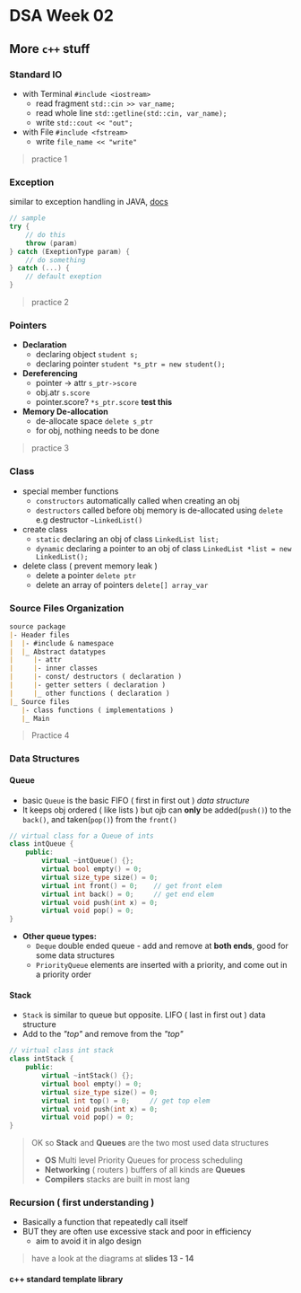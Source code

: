 # DSA Week 02

## More `c++` stuff

### Standard IO

- with Terminal `#include <iostream>`
  - read fragment `std::cin >> var_name;`
  - read whole line `std::getline(std::cin, var_name);`
  - write `std::cout << "out";`
- with File `#include <fstream>`
  - write `file_name << "write"`

> practice 1

### Exception

similar to exception handling in JAVA, [docs](http://www.cplusplus.com/doc/tutorial/exceptions/)

```c++
// sample
try {
    // do this
    throw (param)
} catch (ExeptionType param) {
    // do something
} catch (...) {
    // default exeption
}
```

> practice 2

### Pointers

- **Declaration**
  - declaring object `student s;`
  - declaring pointer `student *s_ptr = new student();`
- **Dereferencing**
  - pointer -> attr `s_ptr->score`
  - obj.atr `s.score`
  - pointer.score? `*s_ptr.score` **test this**
- **Memory De-allocation**
  - de-allocate space `delete s_ptr`
  - for obj, nothing needs to be done

> practice 3

### Class

- special member functions
  - `constructors` automatically called when creating an obj
  - `destructors` called before obj memory is de-allocated using `delete` e.g destructor `~LinkedList()`
- create class
  - `static` declaring an obj of class `LinkedList list;`
  - `dynamic` declaring a pointer to an obj of class `LinkedList *list = new LinkedList();`
- delete class ( prevent memory leak )
  - delete a pointer `delete ptr`
  - delete an array of pointers `delete[] array_var`

### Source Files Organization

```md
source package
|- Header files
|  |- #include & namespace
|  |_ Abstract datatypes
|     |- attr
|     |- inner classes
|     |- const/ destructors ( declaration )
|     |- getter setters ( declaration )
|     |_ other functions ( declaration ) 
|_ Source files
   |- class functions ( implementations )
   |_ Main
```

> Practice 4

### Data Structures

#### Queue

- basic `Queue` is the basic FIFO ( first in first out ) *data structure*
- It keeps obj ordered ( like lists ) but ojb can **only** be added(`push()`) to the `back()`, and taken(`pop()`) from the `front()`

```cpp
// virtual class for a Queue of ints
class intQueue {
    public:
        virtual ~intQueue() {};
        virtual bool empty() = 0;
        virtual size_type size() = 0;
        virtual int front() = 0;    // get front elem
        virtual int back() = 0;     // get end elem
        virtual void push(int x) = 0;
        virtual void pop() = 0;
}
```

- **Other queue types:**
  - `Deque` double ended queue - add and remove at **both ends**, good for some data structures
  - `PriorityQueue` elements are inserted with a priority, and come out in a priority order

#### Stack

- `Stack` is similar to queue but opposite. LIFO ( last in first out ) data structure
- Add to the *"top"* and remove from the *"top"*

```cpp
// virtual class int stack
class intStack {
    public:
        virtual ~intStack() {};
        virtual bool empty() = 0;
        virtual size_type size() = 0;
        virtual int top() = 0;     // get top elem
        virtual void push(int x) = 0;
        virtual void pop() = 0;
}
```

> OK so **Stack** and **Queues** are the two most used data structures
> - **OS** Multi level Priority Queues for process scheduling
> - **Networking** ( routers ) buffers of all kinds are **Queues**
> - **Compilers** stacks are built in most lang

### Recursion ( first understanding )

- Basically a function that repeatedly call itself
- BUT they are often use excessive stack and poor in efficiency
  - aim to avoid it in algo design

> have a look at the diagrams at **slides 13 - 14**

#### c++ standard template library